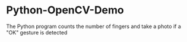 # Python-OpenCV-Demo
The Python program counts the number of fingers and take a photo if a "OK" gesture is detected
